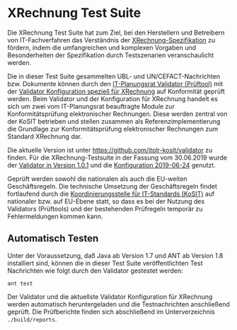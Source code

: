 # XRechnung Test Suite

Die XRechnung Test Suite hat zum Ziel, bei den Herstellern und Betreibern von IT-Fachverfahren
das Verständnis der [XRechnung-Spezifikation](https://www.xoev.de/de/xrechnung) zu fördern, indem die umfangreichen und komplexen
Vorgaben und Besonderheiten der Spezifikation durch Testszenarien veranschaulicht werden.

Die in dieser Test Suite gesammelten UBL- und UN/CEFACT-Nachrichten bzw. Dokumente können durch den [IT-Planungsrat Validator (Prüftool)](https://github.com/itplr-kosit/validator) mit der [Validator Konfiguration speziell für XRechnung](https://github.com/itplr-kosit/validator-configuration-xrechnung) auf Konformität geprüft werden. Beim Validator und der Konfiguration für XRechnung handelt es sich um zwei vom IT-Planungsrat beauftragte Module zur Konformitätsprüfung elektronischer Rechnungen. Diese werden zentral von der KoSIT betrieben und stellen zusammen als Referenzimplementierung die Grundlage zur Konformitätsprüfung elektronischer Rechnungen zum Standard XRechnung dar.

Die aktuelle Version ist unter <https://github.com/itplr-kosit/validator> zu finden.
Für die XRechnung-Testsuite in der Fassung vom 30.06.2019 wurde der [Validator in Version 1.0.1](https://github.com/itplr-kosit/validator/releases/tag/validationtool-1_0_1) und die [Konfiguration 2019-06-24](https://github.com/itplr-kosit/validator-configuration-xrechnung/releases/tag/release-2018-12-19) genutzt.

Geprüft werden sowohl die nationalen als auch die EU-weiten Geschäftsregeln. Die technische Umsetzung der Geschäftsregeln findet fortlaufend durch die [Koordinierungsstelle für IT-Standards (KoSIT)](https://www.xoev.de/) auf nationaler bzw. auf EU-Ebene statt, so dass es bei der Nutzung des Validators (Prüftools) und der bestehenden Prüfregeln temporär zu Fehlermeldungen kommen kann.

## Automatisch Testen

Unter der Voraussetzung, daß Java ab Version 1.7 und ANT ab Version 1.8 installiert sind, können die in dieser Test Suite veröffentlichten Test Nachrichten wie folgt durch den Validator gestestet werden:

```shell
ant test
```

Der Validator und die aktuellste Validator Konfiguration für XRechnung werden automatisch heruntergeladen und die Testnachrichten anschließend geprüft.
Die Prüfberichte finden sich abschließend im Unterverzeichnis `./build/reports`.

